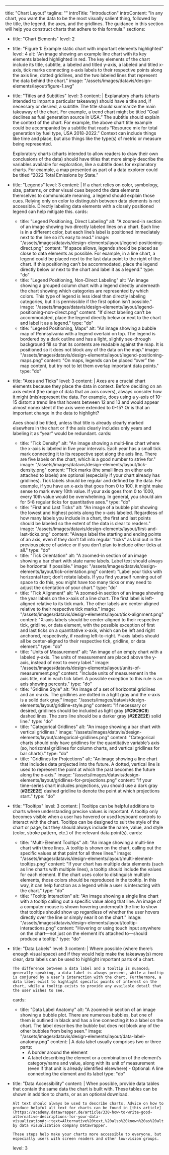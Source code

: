 ---
title: "Chart Layout"
tagline: ""
introTitle: "Introduction"
introContent: "In any chart, you want the data to be the most visually salient thing, followed by the title, the legend, the axes, and the gridlines. The guidance in this section will help you construct charts that adhere to this formula."
sections:
  - title: "Chart Elements"
    level: 2
  - title: "Figure 1: Example static chart with important elements highlighted"
    level: 4
    alt: "An image showing an example line chart with its key elements labeled highlighted in red. The key elements of the chart include its title, subtitle, a labeled and titled y-axis, a labeled and titled x-axis, tick marks connecting x-axis labels to their respective points along the axis line, dotted gridlines, and the two labeled lines that represent the data behind the chart."
    image: "/assets/images/datavis/design-elements/layout/figure-1.svg"
  - title: "Titles and Subtitles"
    level: 3
    content: |
       Explanatory charts (charts intended to impart a particular takeaway) should have a title and, if necessary or desired, a subtitle. The title should summarize the main takeaway of the chart. For example, a trend chart might be titled “Coal declines as fuel generation source in USA.” The subtitle should explain the context of the chart. For example, the above chart title example could be accompanied by a subtitle that reads “Resource mix for total generation by fuel type, USA 2018-2022.” Context can include things like time and place, but also things like the type(s) of metric or measure being represented.

       Exploratory charts (charts intended to allow readers to draw their own conclusions of the data) should have titles that more simply describe the variables available for exploration, like a subtitle does for explanatory charts. For example, a map presented as part of a data explorer could be titled “2022 Total Emissions by State.”
  - title: "Legends"
    level: 3
    content: |
      If a chart relies on color, symbology, size, patterns, or other visual cues beyond the data elements themselves to communicate meaning, a legend should explain those cues. Relying only on color to distinguish between data elements is not accessible. Directly labeling data elements with a closely positioned legend can help mitigate this.
    cards:
    - title: "Legend Positioning, Direct Labeling"
      alt: "A zoomed-in section of an image showing two directly labeled lines on a chart. Each line is in a different color, but each line’s label is positioned immediately next to the line so it’s easy to read."
      image: "/assets/images/datavis/design-elements/layout/legend-positioning-direct.png"
      content: "If space allows, legends should be placed as close to data elements as possible. For example, in a line chart, a legend could be placed next to the last data point to the right of the chart. If this positioning can’t be accommodated, place the legend directly below or next to the chart and label it as a legend."
      type: "do"
    - title: "Legend Positioning, Non-Direct Labeling"
      alt: "An image showing a grouped column chart with a legend directly underneath the chart showing which categories are represented by which colors. This type of legend is less ideal than directly labeling categories, but it is permissible if the first option isn’t possible."
      image: "/assets/images/datavis/design-elements/layout/legend-positioning-non-direct.png"
      content: "If direct labeling can’t be accommodated, place the legend directly below or next to the chart and label it as a legend."
      type: "do"
    - title: "Legend Positioning, Maps"
      alt: "An image showing a bubble map of Pennsylvania with a legend overlaid on top. The legend is bordered by a dark outline and has a light, slightly see-through background fill so that its contents are readable against the map. It is positioned so it does not block any of the data on the map."
      image: "/assets/images/datavis/design-elements/layout/legend-positioning-maps.png"
      content: "On maps, legends can be placed “over” the map content, but try not to let them overlap important data points."
      type: "do"
  - title: "Axes and Ticks"
    level: 3
    content: |
      Axes are a crucial chart elements because they place the data in context. Before deciding on an axis extent (the range of data that an axis covers), always consider how it might (mis)represent the data. For example, does using a y-axis of 10-15 distort a trend line that hovers between 12 and 13 and would appear almost nonexistent if the axis were extended to 0-15? Or is that an important change in the data to highlight?

      Axes should be titled, unless that title is already clearly marked elsewhere in the chart or if the axis clearly includes only years and labeling it as “year” would be redundant.
    cards:
    - title: "Tick Density"
      alt: "An image showing a multi-line chart where the x-axis is labeled in five year intervals. Each year has a small tick mark connecting it to its respective spot along the axis line. There are five labels on the chart, which is a good number to strive for."
      image: "/assets/images/datavis/design-elements/layout/tick-density.png"
      content: "Tick marks (the small lines on either axis attached to labels) are optional (especially if your chart already has gridlines). Tick labels should be regular and defined by the data. For example, if you have an x-axis that goes from 0 to 100, it might make sense to mark every 10th value. If your axis goes from 0 to 1000, every 10th value would be overwhelming. In general, you should aim for 5-8 regular ticks for quantitative axes."
      type: "do"
    - title: "First and Last Ticks"
      alt: "An image of a bubble plot showing the lowest and highest points along the x-axis labeled. Regardless of how many labels you include in a chart, the first and last points should be labeled so the extent of the data is clear to readers."
      image: "/assets/images/datavis/design-elements/layout/first-and-last-ticks.png"
      content: "Always label the starting and ending points of an axis, even if they don’t fall into regular “ticks” as laid out in the previous piece of advice or if you don’t plan to include other ticks at all."
      type: "do"
    - title: "Tick Orientation"
      alt: "A zoomed-in section of an image showing a bar chart with state name labels. Label text should always be horizontal if possible."
      image: "/assets/images/datavis/design-elements/layout/tick-orientation.png"
      content: "Label your ticks with horizontal text; don’t rotate labels. If you find yourself running out of space to do this, you might have too many ticks or may need to adjust the orientation of your chart."
      type: "do"
    - title: "Tick Alignment"
      alt: "A zoomed-in section of an image showing the year labels on the x-axis of a line chart. The first label is left-aligned relative to its tick mark. The other labels are center-aligned relative to their respective tick marks."
      image: "/assets/images/datavis/design-elements/layout/tick-alignment.png"
      content: "X-axis labels should be center-aligned to their respective tick, gridline, or data element, with the possible exception of first and last ticks on a quantitative x-axis, which can be left and right anchored, respectively, if reading left-to-right. Y-axis labels should all be center-aligned to their respective tick, gridline, or data element."
      type: "do"
    - title: "Units of Measurement"
      alt: "An image of an empty chart with a labeled y-axis. The units of measurement are placed above the y-axis, instead of next to every label."
      image: "/assets/images/datavis/design-elements/layout/units-of-measurement.png"
      content: "Include units of measurement in the axis title, not in each tick label. A possible exception to this rule is an axis showing percents."
      type: "do"
    - title: "Gridline Style"
      alt: "An image of a set of horizontal gridlines and an x-axis. The gridlines are dotted in a light gray and the x-axis is a solid dark gray."
      image: "/assets/images/datavis/design-elements/layout/gridline-style.png"
      content: "If necessary or desired, gridlines should be included as light gray (**#C9C9C9**) dashed lines. The zero line should be a darker gray (**#2E2E2E**) solid line."
      type: "do"
    - title: "Categorical Gridlines"
      alt: "An image showing a bar chart with vertical gridlines."
      image: "/assets/images/datavis/design-elements/layout/categorical-gridlines.png"
      content: "Categorical charts should only have gridlines for the quantitative variable’s axis (so, horizontal gridlines for column charts, and vertical gridlines for bar charts)."
      type: "do"
    - title: "Gridlines for Projections"
      alt: "An image showing a line chart that includes data projected into the future. A dotted, vertical line is used to represent the point at which the past becomes the future along the x-axis."
      image: "/assets/images/datavis/design-elements/layout/gridlines-for-projections.png"
      content: "If your time-series chart includes projections, you should use a dark gray (**#2E2E2E**) dashed gridline to denote the point at which projections start."
      type: "do"
  - title: "Tooltips"
    level: 3
    content: |
      Tooltips can be helpful additions to charts where understanding precise values is important. A tooltip only becomes visible when a user has hovered or used keyboard controls to interact with the chart. Tooltips can be designed to suit the style of the chart or page, but they should always include the name, value, and style (color, stroke pattern, etc.) of the relevant data point(s).
    cards:
    - title: "Multi-Element Tooltips"
      alt: "An image showing a multi-line chart with three lines. A tooltip is shown on the chart, calling out the specific values at that point for all three lines."
      image: "/assets/images/datavis/design-elements/layout/multi-element-tooltips.png"
      content: "If your chart has multiple data elements (such as line charts with multiple lines), a tooltip should include the values for each element. If the chart uses color to distinguish multiple elements, those colors should be reproduced in the tooltip. In this way, it can help function as a legend while a user is interacting with the chart."
      type: "do"
    - title: "Tooltip Interaction"
      alt: "An image showing a single line chart with a tooltip calling out a specific value along that line. An image of a computer mouse is shown hovering underneath the line to show that tooltips should show up regardless of whether the user hovers directly over the line or simply near it on the chart."
      image: "/assets/images/datavis/design-elements/layout/tooltip-interactions.png"
      content: "Hovering or using touch input anywhere on the chart—not just on the element it’s attached to—should produce a tooltip."
      type: "do"
  - title: "Data Labels"
    level: 3
    content: |
      Where possible (where there’s enough visual space) and if they would help make the takeaway(s) more clear, data labels can be used to highlight important parts of a chart.

        The difference between a data label and a tooltip is nuanced; generally speaking, a data label is always present, while a tooltip is conjured by a user’s interaction with the chart. Furthermore, a data label exist to highlight specific points of interest on the chart, while a tooltip exists to provide any available detail that the user wishes to see.
    cards:
    - title: "Data Label Anatomy"
      alt: "A zoomed-in section of an image showing a bubble plot. There are numerous bubbles, but one of them is outlined in black and has a line connecting it to a label on the chart. The label describes the bubble but does not block any of the other bubbles from being seen."
      image: "/assets/images/datavis/design-elements/layout/data-label-anatomy.png"
      content: |
         A data label usually comprises two or three parts:
         - A border around the element
         - A label describing the element or a combination of the element’s category/name and value, along with its unit of measurement (even if that unit is already identified elsewhere)
          - Optional: A line connecting the element and its label
      type: "do"
  - title: "Data Accessibility"
    content: |
      When possible, provide data tables that contain the same data the chart is built with. These tables can be shown in addition to charts, or as an optional download.

        Alt text should always be used to describe charts. Advice on how to produce helpful alt text for charts can be found in [this article](https://academy.datawrapper.de/article/330-how-to-write-good-alternative-descriptions-for-your-data-visualization#:~:text=Alternative%20text,%20also%20known%20as%20alt%20text,%20is%20a%20written) by data visualization company Datawrapper.

        These steps help make your charts more accessible to everyone, but especially users with screen readers and other low-vision groups.
    level: 3